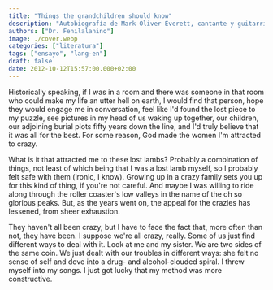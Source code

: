 ```yaml
---
title: "Things the grandchildren should know"
description: "Autobiografía de Mark Oliver Everett, cantante y guitarrista de los Eels."
authors: ["Dr. Fenilalanino"]
image: ./cover.webp
categories: ["literatura"]
tags: ["ensayo", "lang-en"]
draft: false
date: 2012-10-12T15:57:00.000+02:00
---
```


Historically speaking, if I was in a room and there was someone in that room who could make my life an utter hell on earth, I would find that person, hope they would engage me in conversation, feel like I'd found the lost piece to my puzzle, see pictures in my head of us waking up together, our children, our adjoining burial plots fifty years down the line, and I'd truly believe that it was all for the best. For some reason, God made the women I'm attracted to crazy.

What is it that attracted me to these lost lambs? Probably a combination of things, not least of which being that I was a lost lamb myself, so I probably felt safe with them (ironic, I know). Growing up in a crazy family sets you up for this kind of thing, if you're not careful. And maybe I was willing to ride along through the roller coaster's low valleys in the name of the oh so glorious peaks. But, as the years went on, the appeal for the crazies has lessened, from sheer exhaustion.

They haven't all been crazy, but I have to face the fact that, more often than not, they have been. I suppose we're all crazy, really. Some of us just find different ways to deal with it. Look at me and my sister. We are two sides of the same coin. We just dealt with our troubles in different ways: she felt no sense of self and dove into a drug- and alcohol-clouded spiral. I threw myself into my songs. I just got lucky that my method was more constructive.
